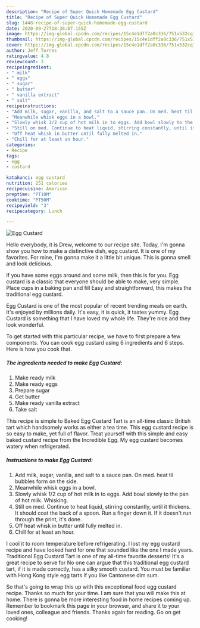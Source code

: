 ```yaml
---
description: "Recipe of Super Quick Homemade Egg Custard"
title: "Recipe of Super Quick Homemade Egg Custard"
slug: 1448-recipe-of-super-quick-homemade-egg-custard
date: 2020-09-27T18:36:07.155Z
image: https://img-global.cpcdn.com/recipes/15c4e1dff2a0c336/751x532cq70/egg-custard-recipe-main-photo.jpg
thumbnail: https://img-global.cpcdn.com/recipes/15c4e1dff2a0c336/751x532cq70/egg-custard-recipe-main-photo.jpg
cover: https://img-global.cpcdn.com/recipes/15c4e1dff2a0c336/751x532cq70/egg-custard-recipe-main-photo.jpg
author: Jeff Torres
ratingvalue: 4.8
reviewcount: 3
recipeingredient:
- " milk"
- " eggs"
- " sugar"
- " butter"
- " vanilla extract"
- " salt"
recipeinstructions:
- "Add milk, sugar, vanilla, and salt to a sauce pan. On med. heat til bubbles form on the side."
- "Meanwhile whisk eggs in a bowl."
- "Slowly whisk 1/2 cup of hot milk in to eggs. Add bowl slowly to the pan of hot milk. Whisking."
- "Still on med. Continue to heat liquid, stirring constantly, until it thickens. It should coat the back of a spoon. Run a finger down it. If it doesn&#39;t run through the print, it&#39;s done."
- "Off heat whisk in butter until fully melted in."
- "Chill for at least an hour."
categories:
- Recipe
tags:
- egg
- custard

katakunci: egg custard 
nutrition: 251 calories
recipecuisine: American
preptime: "PT10M"
cooktime: "PT50M"
recipeyield: "3"
recipecategory: Lunch

---
```



![Egg Custard](https://img-global.cpcdn.com/recipes/15c4e1dff2a0c336/751x532cq70/egg-custard-recipe-main-photo.jpg)

Hello everybody, it is Drew, welcome to our recipe site. Today, I'm gonna show you how to make a distinctive dish, egg custard. It is one of my favorites. For mine, I'm gonna make it a little bit unique. This is gonna smell and look delicious.

If you have some eggs around and some milk, then this is for you. Egg custard is a classic that everyone should be able to make, very simple. Place cups in a baking pan and fill Easy and straightforward, this makes the traditional egg custard.

Egg Custard is one of the most popular of recent trending meals on earth. It's enjoyed by millions daily. It's easy, it is quick, it tastes yummy. Egg Custard is something that I have loved my whole life. They're nice and they look wonderful.


To get started with this particular recipe, we have to first prepare a few components. You can cook egg custard using 6 ingredients and 6 steps. Here is how you cook that.

<!--inarticleads1-->

##### The ingredients needed to make Egg Custard:

1. Make ready  milk
1. Make ready  eggs
1. Prepare  sugar
1. Get  butter
1. Make ready  vanilla extract
1. Take  salt


This recipe is simple to Baked Egg Custard Tart is an all-time classic British tart which handsomely works as either a tea time. This egg custard recipe is so easy to make, yet full of flavor. Treat yourself with this simple and easy baked custard recipe from the Incredible Egg. My egg custard becomes watery when refrigerated. 

<!--inarticleads2-->

##### Instructions to make Egg Custard:

1. Add milk, sugar, vanilla, and salt to a sauce pan. On med. heat til bubbles form on the side.
1. Meanwhile whisk eggs in a bowl.
1. Slowly whisk 1/2 cup of hot milk in to eggs. Add bowl slowly to the pan of hot milk. Whisking.
1. Still on med. Continue to heat liquid, stirring constantly, until it thickens. It should coat the back of a spoon. Run a finger down it. If it doesn&#39;t run through the print, it&#39;s done.
1. Off heat whisk in butter until fully melted in.
1. Chill for at least an hour.


I cool it to room temperature before refrigerating. I lost my egg custard recipe and have looked hard for one that sounded like the one I made years. Traditional Egg Custard Tart is one of my all-time favorite desserts! It&#39;s a great recipe to serve for No one can argue that this traditional egg custard tart, if it is made correctly, has a silky smooth custard. You must be familiar with Hong Kong style egg tarts if you like Cantonese dim sum. 

So that's going to wrap this up with this exceptional food egg custard recipe. Thanks so much for your time. I am sure that you will make this at home. There is gonna be more interesting food in home recipes coming up. Remember to bookmark this page in your browser, and share it to your loved ones, colleague and friends. Thanks again for reading. Go on get cooking!
